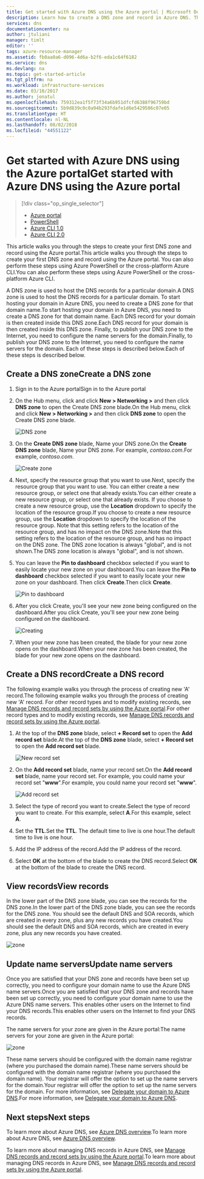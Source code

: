 ```yaml
---
title: Get started with Azure DNS using the Azure portal | Microsoft Docs
description: Learn how to create a DNS zone and record in Azure DNS. This is a step-by-step guide to create and manage your first DNS zone and record using the Azure portal.
services: dns
documentationcenter: na
author: jtuliani
manager: timlt
editor: ''
tags: azure-resource-manager
ms.assetid: fb0aa0a6-d096-4d6a-b2f6-eda1c64f6182
ms.service: dns
ms.devlang: na
ms.topic: get-started-article
ms.tgt_pltfrm: na
ms.workload: infrastructure-services
ms.date: 03/10/2017
ms.author: jonatul
ms.openlocfilehash: 759312ea1f5f73f34a6b951dfcfd6388f96759bd
ms.sourcegitcommit: 5b9d839c0c0a94b293fdafe1d6e5429506c07e05
ms.translationtype: HT
ms.contentlocale: nl-NL
ms.lasthandoff: 08/02/2018
ms.locfileid: "44551122"
---
```

# <a name="get-started-with-azure-dns-using-the-azure-portal"></a><span data-ttu-id="a92fe-104">Get started with Azure DNS using the Azure portal</span><span class="sxs-lookup"><span data-stu-id="a92fe-104">Get started with Azure DNS using the Azure portal</span></span>

> [!div class="op_single_selector"]
> * [Azure portal](dns-getstarted-portal.md)
> * [PowerShell](dns-getstarted-powershell.md)
> * [Azure CLI 1.0](dns-getstarted-cli-nodejs.md)
> * [Azure CLI 2.0](dns-getstarted-cli.md)

<span data-ttu-id="a92fe-109">This article walks you through the steps to create your first DNS zone and record using the Azure portal.</span><span class="sxs-lookup"><span data-stu-id="a92fe-109">This article walks you through the steps to create your first DNS zone and record using the Azure portal.</span></span> <span data-ttu-id="a92fe-110">You can also perform these steps using Azure PowerShell or the cross-platform Azure CLI.</span><span class="sxs-lookup"><span data-stu-id="a92fe-110">You can also perform these steps using Azure PowerShell or the cross-platform Azure CLI.</span></span>

<span data-ttu-id="a92fe-111">A DNS zone is used to host the DNS records for a particular domain.</span><span class="sxs-lookup"><span data-stu-id="a92fe-111">A DNS zone is used to host the DNS records for a particular domain.</span></span> <span data-ttu-id="a92fe-112">To start hosting your domain in Azure DNS, you need to create a DNS zone for that domain name.</span><span class="sxs-lookup"><span data-stu-id="a92fe-112">To start hosting your domain in Azure DNS, you need to create a DNS zone for that domain name.</span></span> <span data-ttu-id="a92fe-113">Each DNS record for your domain is then created inside this DNS zone.</span><span class="sxs-lookup"><span data-stu-id="a92fe-113">Each DNS record for your domain is then created inside this DNS zone.</span></span> <span data-ttu-id="a92fe-114">Finally, to publish your DNS zone to the Internet, you need to configure the name servers for the domain.</span><span class="sxs-lookup"><span data-stu-id="a92fe-114">Finally, to publish your DNS zone to the Internet, you need to configure the name servers for the domain.</span></span> <span data-ttu-id="a92fe-115">Each of these steps is described below.</span><span class="sxs-lookup"><span data-stu-id="a92fe-115">Each of these steps is described below.</span></span>

## <a name="create-a-dns-zone"></a><span data-ttu-id="a92fe-116">Create a DNS zone</span><span class="sxs-lookup"><span data-stu-id="a92fe-116">Create a DNS zone</span></span>

1. <span data-ttu-id="a92fe-117">Sign in to the Azure portal</span><span class="sxs-lookup"><span data-stu-id="a92fe-117">Sign in to the Azure portal</span></span>
2. <span data-ttu-id="a92fe-118">On the Hub menu, click and click **New > Networking >** and then click **DNS zone** to open the Create DNS zone blade.</span><span class="sxs-lookup"><span data-stu-id="a92fe-118">On the Hub menu, click and click **New > Networking >** and then click **DNS zone** to open the Create DNS zone blade.</span></span>

    ![DNS zone](https://docstestmedia1.blob.core.windows.net/azure-media/articles/dns/media/dns-getstarted-portal/openzone650.png)

4. <span data-ttu-id="a92fe-120">On the **Create DNS zone** blade, Name your DNS zone.</span><span class="sxs-lookup"><span data-stu-id="a92fe-120">On the **Create DNS zone** blade, Name your DNS zone.</span></span> <span data-ttu-id="a92fe-121">For example, *contoso.com*.</span><span class="sxs-lookup"><span data-stu-id="a92fe-121">For example, *contoso.com*.</span></span>
 
    ![Create zone](https://docstestmedia1.blob.core.windows.net/azure-media/articles/dns/media/dns-getstarted-portal/newzone250.png)

5. <span data-ttu-id="a92fe-123">Next, specify the resource group that you want to use.</span><span class="sxs-lookup"><span data-stu-id="a92fe-123">Next, specify the resource group that you want to use.</span></span> <span data-ttu-id="a92fe-124">You can either create a new resource group, or select one that already exists.</span><span class="sxs-lookup"><span data-stu-id="a92fe-124">You can either create a new resource group, or select one that already exists.</span></span> <span data-ttu-id="a92fe-125">If you choose to create a new resource group, use the **Location** dropdown to specify the location of the resource group.</span><span class="sxs-lookup"><span data-stu-id="a92fe-125">If you choose to create a new resource group, use the **Location** dropdown to specify the location of the resource group.</span></span> <span data-ttu-id="a92fe-126">Note that this setting refers to the location of the resource group, and has no impact on the DNS zone.</span><span class="sxs-lookup"><span data-stu-id="a92fe-126">Note that this setting refers to the location of the resource group, and has no impact on the DNS zone.</span></span> <span data-ttu-id="a92fe-127">The DNS zone location is always "global", and is not shown.</span><span class="sxs-lookup"><span data-stu-id="a92fe-127">The DNS zone location is always "global", and is not shown.</span></span>

6. <span data-ttu-id="a92fe-128">You can leave the **Pin to dashboard** checkbox selected if you want to easily locate your new zone on your dashboard.</span><span class="sxs-lookup"><span data-stu-id="a92fe-128">You can leave the **Pin to dashboard** checkbox selected if you want to easily locate your new zone on your dashboard.</span></span> <span data-ttu-id="a92fe-129">Then click **Create**.</span><span class="sxs-lookup"><span data-stu-id="a92fe-129">Then click **Create**.</span></span>

    ![Pin to dashboard](https://docstestmedia1.blob.core.windows.net/azure-media/articles/dns/media/dns-getstarted-portal/pindashboard150.png)

7. <span data-ttu-id="a92fe-131">After you click Create, you'll see your new zone being configured on the dashboard.</span><span class="sxs-lookup"><span data-stu-id="a92fe-131">After you click Create, you'll see your new zone being configured on the dashboard.</span></span>

    ![Creating](https://docstestmedia1.blob.core.windows.net/azure-media/articles/dns/media/dns-getstarted-portal/creating150.png)

8. <span data-ttu-id="a92fe-133">When your new zone has been created, the blade for your new zone opens on the dashboard.</span><span class="sxs-lookup"><span data-stu-id="a92fe-133">When your new zone has been created, the blade for your new zone opens on the dashboard.</span></span>


## <a name="create-a-dns-record"></a><span data-ttu-id="a92fe-134">Create a DNS record</span><span class="sxs-lookup"><span data-stu-id="a92fe-134">Create a DNS record</span></span>

<span data-ttu-id="a92fe-135">The following example walks you through the process of creating new 'A' record.</span><span class="sxs-lookup"><span data-stu-id="a92fe-135">The following example walks you through the process of creating new 'A' record.</span></span> <span data-ttu-id="a92fe-136">For other record types and to modify existing records, see [Manage DNS records and record sets by using the Azure portal](dns-operations-recordsets-portal.md).</span><span class="sxs-lookup"><span data-stu-id="a92fe-136">For other record types and to modify existing records, see [Manage DNS records and record sets by using the Azure portal](dns-operations-recordsets-portal.md).</span></span> 


1. <span data-ttu-id="a92fe-137">At the top of the **DNS zone** blade, select **+ Record set** to open the **Add record set** blade.</span><span class="sxs-lookup"><span data-stu-id="a92fe-137">At the top of the **DNS zone** blade, select **+ Record set** to open the **Add record set** blade.</span></span>

    ![New record set](https://docstestmedia1.blob.core.windows.net/azure-media/articles/dns/media/dns-getstarted-portal/newrecordset500.png)

4. <span data-ttu-id="a92fe-139">On the **Add record set** blade, name your record set.</span><span class="sxs-lookup"><span data-stu-id="a92fe-139">On the **Add record set** blade, name your record set.</span></span> <span data-ttu-id="a92fe-140">For example, you could name your record set "**www**".</span><span class="sxs-lookup"><span data-stu-id="a92fe-140">For example, you could name your record set "**www**".</span></span>

    ![Add record set](https://docstestmedia1.blob.core.windows.net/azure-media/articles/dns/media/dns-getstarted-portal/addrecordset500.png)

5. <span data-ttu-id="a92fe-142">Select the type of record you want to create.</span><span class="sxs-lookup"><span data-stu-id="a92fe-142">Select the type of record you want to create.</span></span> <span data-ttu-id="a92fe-143">For this example, select **A**.</span><span class="sxs-lookup"><span data-stu-id="a92fe-143">For this example, select **A**.</span></span>
6. <span data-ttu-id="a92fe-144">Set the **TTL**.</span><span class="sxs-lookup"><span data-stu-id="a92fe-144">Set the **TTL**.</span></span> <span data-ttu-id="a92fe-145">The default time to live is one hour.</span><span class="sxs-lookup"><span data-stu-id="a92fe-145">The default time to live is one hour.</span></span>
7. <span data-ttu-id="a92fe-146">Add the IP address of the record.</span><span class="sxs-lookup"><span data-stu-id="a92fe-146">Add the IP address of the record.</span></span>
8. <span data-ttu-id="a92fe-147">Select **OK** at the bottom of the blade to create the DNS record.</span><span class="sxs-lookup"><span data-stu-id="a92fe-147">Select **OK** at the bottom of the blade to create the DNS record.</span></span>


## <a name="view-records"></a><span data-ttu-id="a92fe-148">View records</span><span class="sxs-lookup"><span data-stu-id="a92fe-148">View records</span></span>

<span data-ttu-id="a92fe-149">In the lower part of the DNS zone blade, you can see the records for the DNS zone.</span><span class="sxs-lookup"><span data-stu-id="a92fe-149">In the lower part of the DNS zone blade, you can see the records for the DNS zone.</span></span> <span data-ttu-id="a92fe-150">You should see the default DNS and SOA records, which are created in every zone, plus any new records you have created.</span><span class="sxs-lookup"><span data-stu-id="a92fe-150">You should see the default DNS and SOA records, which are created in every zone, plus any new records you have created.</span></span>

![zone](https://docstestmedia1.blob.core.windows.net/azure-media/articles/dns/media/dns-getstarted-portal/viewzone500.png)


## <a name="update-name-servers"></a><span data-ttu-id="a92fe-152">Update name servers</span><span class="sxs-lookup"><span data-stu-id="a92fe-152">Update name servers</span></span>

<span data-ttu-id="a92fe-153">Once you are satisfied that your DNS zone and records have been set up correctly, you need to configure your domain name to use the Azure DNS name servers.</span><span class="sxs-lookup"><span data-stu-id="a92fe-153">Once you are satisfied that your DNS zone and records have been set up correctly, you need to configure your domain name to use the Azure DNS name servers.</span></span> <span data-ttu-id="a92fe-154">This enables other users on the Internet to find your DNS records.</span><span class="sxs-lookup"><span data-stu-id="a92fe-154">This enables other users on the Internet to find your DNS records.</span></span>

<span data-ttu-id="a92fe-155">The name servers for your zone are given in the Azure portal:</span><span class="sxs-lookup"><span data-stu-id="a92fe-155">The name servers for your zone are given in the Azure portal:</span></span>

![zone](https://docstestmedia1.blob.core.windows.net/azure-media/articles/dns/media/dns-getstarted-portal/viewzonens500.png)

<span data-ttu-id="a92fe-157">These name servers should be configured with the domain name registrar (where you purchased the domain name).</span><span class="sxs-lookup"><span data-stu-id="a92fe-157">These name servers should be configured with the domain name registrar (where you purchased the domain name).</span></span> <span data-ttu-id="a92fe-158">Your registrar will offer the option to set up the name servers for the domain.</span><span class="sxs-lookup"><span data-stu-id="a92fe-158">Your registrar will offer the option to set up the name servers for the domain.</span></span> <span data-ttu-id="a92fe-159">For more information, see [Delegate your domain to Azure DNS](dns-domain-delegation.md).</span><span class="sxs-lookup"><span data-stu-id="a92fe-159">For more information, see [Delegate your domain to Azure DNS](dns-domain-delegation.md).</span></span>


## <a name="next-steps"></a><span data-ttu-id="a92fe-160">Next steps</span><span class="sxs-lookup"><span data-stu-id="a92fe-160">Next steps</span></span>

<span data-ttu-id="a92fe-161">To learn more about Azure DNS, see [Azure DNS overview](dns-overview.md).</span><span class="sxs-lookup"><span data-stu-id="a92fe-161">To learn more about Azure DNS, see [Azure DNS overview](dns-overview.md).</span></span>

<span data-ttu-id="a92fe-162">To learn more about managing DNS records in Azure DNS, see [Manage DNS records and record sets by using the Azure portal](dns-operations-recordsets-portal.md).</span><span class="sxs-lookup"><span data-stu-id="a92fe-162">To learn more about managing DNS records in Azure DNS, see [Manage DNS records and record sets by using the Azure portal](dns-operations-recordsets-portal.md).</span></span>









